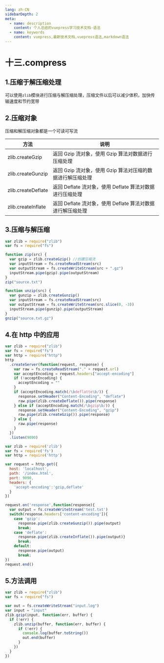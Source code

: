 ```yaml
---
lang: zh-CN
sidebarDepth: 2
meta:
  - name: description
    content: 个人总结的vuepress学习技术文档-语法
  - name: keywords
    content: vuepress,最新技术文档,vuepress语法,markdown语法
---
```


# 十三.compress

## 1.压缩于解压缩处理

可以使用`zlib`模块进行压缩与解压缩处理，压缩文件以后可以减少体积，加快传输速度和节约宽带

## 2.压缩对象

压缩和解压缩对象都是一个可读可写流

| 方法               | 说明                                                       |
| ------------------ | ---------------------------------------------------------- |
| zlib.createGzip    | 返回 Gzip 流对象，使用 Gzip 算法对数据进行压缩处理         |
| zlib.createGunzip  | 返回 Gzip 流对象，使用 Gzip 算法对压缩的数据进行解压缩处理 |
| zlib.createDeflate | 返回 Deflate 流对象，使用 Deflate 算法对数据进行压缩处理   |
| zlib.createInflate | 返回 Deflate 流对象，使用 Deflate 算法对数据进行解压缩处理 |

## 3.压缩与解压缩

```js
var zlib = require("zlib")
var fs = require("fs")

function zip(src) {
  var gzip = zlib.createGzip() //创建压缩流
  var inputStream = fs.createReadStream(src)
  var outputStream = fs.createWriteStream(src + ".gz")
  inputStream.pipe(gzip).pipe(outputStream)
}
zip("source.txt")

function unzip(src) {
  var gunzip = zlib.createGunzip()
  var inputStream = fs.createReadStream(src)
  var outputStream = fs.createWriteStream(src.slice(0, -3))
  inputStream.pipe(gunzip).pipe(outputStream)
}
gnzip("source.txt.gz")
```

## 4.在 http 中的应用

```js
var zlib = require("zlib")
var fs = require("fs")
var http = require("http")
http
  .createServer(function(request, response) {
    var raw = fs.createReadStream("." + request.url)
    var acceptEncoding = request.headers["accept-encoding"]
    if (!acceptEncoding) {
      acceptEncoding = ""
    }
    if (acceptEncoding.match(/\bdeflatte\b/)) {
      response.setHeader("Content-Encoding", "deflate")
      raw.pipe(zlib.createDeflate()).pipe(response)
    } else if (acceptEncoding.match(/\bgzip\b/)) {
      response.setHeader("Content-Encoding", "gzip")
      raw.pipe(zlib.createGzip()).pipe(response)
    } else {
      raw.pipe(response)
    }
  })
  .listen(9090)
```

```js
var zlib = require('zlib')
var fs = require('fs')
var http = require('http')

var request = http.get({
  host: 'localhost',
  path: '/index.html',
  port: 9090,
  headers: {
    'accept-encoding':'gzip,deflate'
  }
})

request.on('response',function(response){
  var output = fs.createWriteStream('test.txt')
  switch(response.headers['content-encoding']){
    case 'gzip':
      response.pipe(zlib.createGunzip()).pipe(output)
      break;
    case 'deflate':
      response.pipe(zlib.createInflate()).pipe(output)}
      break;
    default:
      response.pipe(output)
      break;
})
request.end()
```

## 5.方法调用

```js
var zlib = require("zlib")
var fs = require("fs")

var out = fs.createWriteStream("input.log")
var input = "input"
zlib.gzip(input, function(err, buffer) {
  if (!err) {
    zlib.unzip(buffer, function(err, buffer) {
      if (!err) {
        console.log(buffer.toString())
        out.end(buffer)
      }
    })
  }
})
```
